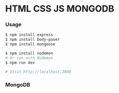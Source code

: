 # HTML CSS JS MONGODB

### Usage

```sh
$ npm install express
$ npm install body-paser
$ npm install mongoose
```

```sh
$ npm install nodemon
# Or run with Nodemon
$ npm run dev

# Visit http://localhost:3000
```
### MongoDB
